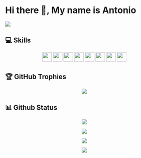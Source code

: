 # Hi there 👋, My name is Antonio

<p><img src="https://visitcount.itsvg.in/api?id=Astappetto02&label=Profile%20Views&color=12&icon=5&pretty=true"><p>

## 💻 Skills
<p align = center>
<img src="https://img.shields.io/badge/java-%23ED8B00.svg?style=for-the-badge&logo=java&logoColor=white" style="margin-bottom: 4px;" height="30px">
<img src="https://img.shields.io/badge/c-%2300599C.svg?style=for-the-badge&logo=c&logoColor=white" style="margin-bottom: 4px;" height="30px">
<img src="https://img.shields.io/badge/python-3670A0?style=for-the-badge&logo=python&logoColor=ffdd54" style="margin-bottom: 4px;" height="30px">
<img src="https://img.shields.io/badge/javascript-%23323330.svg?style=for-the-badge&logo=javascript&logoColor=%23F7DF1E" style="margin-bottom: 4px;" height="30px">
<img src="https://img.shields.io/badge/html5-%23E34F26.svg?style=for-the-badge&logo=html5&logoColor=white" style="margin-bottom: 4px;" height="30px">
<img src="https://img.shields.io/badge/css3-%231572B6.svg?style=for-the-badge&logo=css3&logoColor=white" style="margin-bottom: 4px;" height="30px">
<img src="https://img.shields.io/badge/unity-%23000000.svg?style=for-the-badge&logo=unity&logoColor=white" style="margin-bottom: 4px;" height="30px">
<img src="https://img.shields.io/badge/-Arduino-00979D?style=for-the-badge&logo=Arduino&logoColor=white" style="margin-bottom: 4px;" height="30px">
</p>


## 🏆 GitHub Trophies

<p align = center><img src="https://github-profile-trophy.vercel.app/?username=Astappetto02"></p>

## 📊 Github Status

<p align = center><img src="https://activity-graph.herokuapp.com/graph?username=Astappetto02"><p>

<p align = center><img src="https://github-readme-stats.vercel.app/api?username=Astappetto02&show_icons=true"><p>

<p align = center><img src="https://github-readme-stats.vercel.app/api/top-langs/?username=Astappetto02&layout=compact"><p>

<p align = center><img src="https://github-readme-streak-stats.herokuapp.com/?user=Astappetto02"><p>



